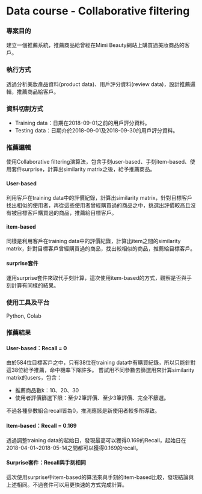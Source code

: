 # Data course - Collaborative filtering

### 專案目的
建立一個推薦系統，推薦商品給曾經在Mimi Beauty網站上購買過美妝商品的客戶。

### 執行方式
透過分析美妝產品資料(product data)、用戶評分資料(review data)，設計推薦邏輯，推薦商品給客戶。

### 資料切割方式
* Training data：日期在2018-09-01之前的用戶評分資料。
* Testing data：日期介於2018-09-01及2018-09-30的用戶評分資料。

### 推薦邏輯
使用Collaborative filtering演算法，包含手刻user-based、手刻item-based、使用套件surprise，計算出similarity matrix之後，給予推薦商品。

#### User-based
利用客戶在training data中的評價紀錄，計算出similarity matrix，針對目標客戶找出相似的使用者，再從這些使用者曾經購買過的商品之中，挑選出評價較高且沒有被目標客戶購買過的商品，推薦給目標客戶。

#### item-based
同樣是利用客戶在training data中的評價紀錄，計算出item之間的similarity matrix，針對目標客戶曾經購買過的商品，找出較相似的商品，推薦給目標客戶。

#### surprise套件
運用surprise套件來取代手刻計算，這次使用item-based的方式，觀察是否與手刻計算有同樣的結果。

### 使用工具及平台
Python, Colab

### 推薦結果

#### User-based：Recall = 0
由於584位目標客戶之中，只有38位在training data中有購買紀錄，所以只能針對這38位給予推薦，命中機率下降許多。
嘗試用不同參數去篩選用來計算similarity matrix的users，包含：
* 推薦商品數k：10、20、30
* 使用者評價篩選下限：至少2筆評價、至少3筆評價、完全不篩選。

不過各種參數組合recall皆為0，推測應該是新使用者較多所導致。

#### Item-based：Recall = 0.169
透過調整training data的起始日，發現最高可以獲得0.169的Recall，起始日在2018-04-01~2018-05-14之間都可以獲得0.169的recall。

#### Surprise套件：Recall與手刻相同
這次使用surprise中item-based的算法來與手刻的item-based比較，發現結論與上述相同。不過套件可以用更快速的方式完成計算。
